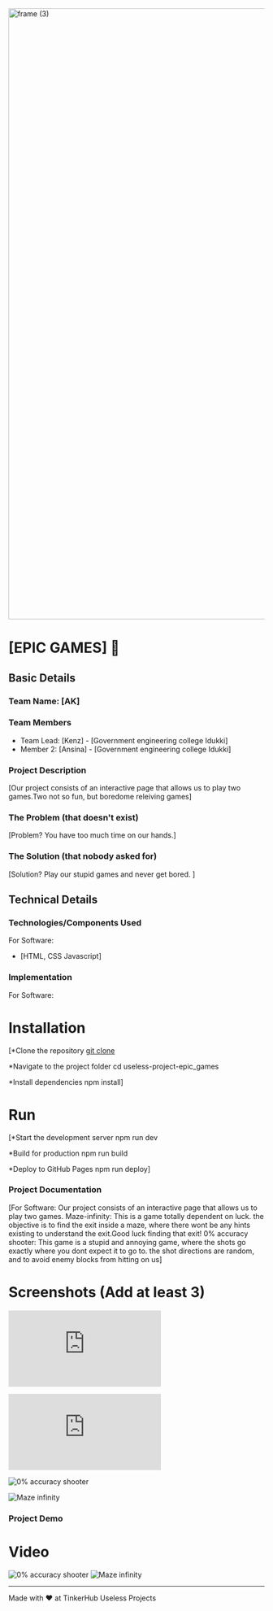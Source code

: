<img width="3188" height="1202" alt="frame (3)" src="https://github.com/user-attachments/assets/517ad8e9-ad22-457d-9538-a9e62d137cd7" />


# [EPIC GAMES] 🎯


## Basic Details
### Team Name: [AK]


### Team Members
- Team Lead: [Kenz] - [Government engineering college Idukki]
- Member 2: [Ansina] - [Government engineering college Idukki]


### Project Description
[Our project consists of an interactive page that allows us to play two games.Two not so fun, but boredome releiving games]

### The Problem (that doesn't exist)
[Problem? You have too much time on our hands.]

### The Solution (that nobody asked for)
[Solution? Play our stupid games and never get bored. ]

## Technical Details
### Technologies/Components Used
For Software:
- [HTML, CSS Javascript]




### Implementation
For Software:
# Installation
[*Clone the repository
[git clone ](https://github.com/Ansinaapk/useless-project-epic_games)

*Navigate to the project folder
cd useless-project-epic_games

*Install dependencies
npm install]

# Run
[*Start the development server
npm run dev

*Build for production
npm run build

*Deploy to GitHub Pages
npm run deploy]

### Project Documentation
[For Software:
Our project consists of an interactive page that allows us to play two games.
Maze-infinity: This is a game totally dependent on luck. the objective is to find the exit inside a maze, where there wont be any hints existing to understand the exit.Good luck finding that exit!
0% accuracy shooter: This game is a stupid and annoying game, where the shots go exactly where you dont expect it to go to. the shot directions are random, and to avoid enemy blocks from hitting on us]

# Screenshots (Add at least 3)
![home page](https://ansinaapk.github.io/useless-project-epic_games-/index.html)


![Game selection page](https://ansinaapk.github.io/useless-project-epic_games-/games.html)


![0% accuracy shooter](https://ansinaapk.github.io/useless-project-epic_games-/games/shooter-game/)

![Maze infinity]( https://ansinaapk.github.io/useless-project-epic_games-/games/maze-game/)





### Project Demo
# Video
![0% accuracy shooter](https://drive.google.com/file/d/17bRbFlzAeTCY4SViEAp2opb6Rvrlabg3/view?usp=drive_link)
![Maze infinity](https://drive.google.com/file/d/1yGgzX6VVQ4rg-FuuQzu616gqHXjPjQvQ/view?usp=drive_link)



---
Made with ❤ at TinkerHub Useless Projects 
